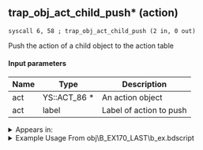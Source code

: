 ## trap_obj_act_child_push* (action)

`syscall 6, 58 ; trap_obj_act_child_push (2 in, 0 out)`

Push the action of a child object to the action table

#### Input parameters
| Name | Type | Description
|------|------|------------
| act   | YS::ACT_86 *   | An action object
| act   | label   | Label of action to push




<details>
	<summary>Appears in:</summary>
| filename | Entity (obj)
|----------|-------------
| obj\B_EX170_LAST\b_ex.bdscript       | ((B) Xemnas (Final))          
| obj\B_EX170_LAST_LV99\b_ex.bdscript       | ((B99) Xemnas (Final) (Limit Cut The World of Nothing)?)          

</details>

<details>
	<summary>Example Usage From obj\B_EX170_LAST\b_ex.bdscript</summary>
```plaintext
L24594:
 popToSp 0
 pushFromFSp 0
 gosub 4, L9952
 eqz 
 jz L24708
 pushFromFSp 0
 pushFromPAi L28239 ; ___ai 'atk_dance_start' (L28239)
 syscall 1, 8 ; trap_obj_act_start (2 in, 0 out)
 pushFromFSp 0
 pushFromPAi L28253 ; ___ai 'atk_dance5' (L28253)
 syscall 1, 9 ; trap_obj_act_push (2 in, 0 out)
 pushFromFSp 0
 pushFromPAi L28259 ; ___ai 'atk_dance2' (L28259)
 syscall 6, 58 ; trap_obj_act_child_push (2 in, 0 out)
 pushFromFSp 0
 pushFromPAi L28265 ; ___ai 'atk_dance_wait' (L28265)
 syscall 1, 9 ; trap_obj_act_push (2 in, 0 out)
 pushFromFSp 0
 pushFromPAi L27679 ; ___ai 'atk_dance9' (L27679)
 syscall 1, 9 ; trap_obj_act_push (2 in, 0 out)
 pushFromFSp 0
 pushFromPAi L27696 ; ___ai 'atk_dance1' (L27696)
 syscall 6, 58 ; trap_obj_act_child_push (2 in, 0 out)
 pushFromFSp 0
 pushFromPAi L28265 ; ___ai 'atk_dance_wait' (L28265)
 syscall 1, 9 ; trap_obj_act_push (2 in, 0 out)
 pushFromFSp 0
 pushFromPAi L27702 ; ___ai 'atk_dance7' (L27702)
 syscall 1, 9 ; trap_obj_act_push (2 in, 0 out)
 pushFromFSp 0
 pushFromPAi L27720 ; ___ai 'atk_dance8' (L27720)
 syscall 6, 58 ; trap_obj_act_child_push (2 in, 0 out)
 pushFromFSp 0
 pushFromPAi L28265 ; ___ai 'atk_dance_wait' (L28265)
 syscall 1, 9 ; trap_obj_act_push (2 in, 0 out)
 pushFromFSp 0
 pushFromPAi L27751 ; ___ai 'atk_dance6' (L27751)
 syscall 1, 9 ; trap_obj_act_push (2 in, 0 out)
 pushFromFSp 0
 pushFromPAi L27751 ; ___ai 'atk_dance6' (L27751)
 syscall 1, 9 ; trap_obj_act_push (2 in, 0 out)
 pushFromFSp 0
 fetchValue 16
 pushImm -1
 sub 
 eqz 
 jz L24694
 pushFromFSp 0
 pushFromPAi L27770 ; ___ai 'atk_air_fight' (L27770)
 syscall 1, 9 ; trap_obj_act_push (2 in, 0 out)
 jmp L24706
```
</details>

